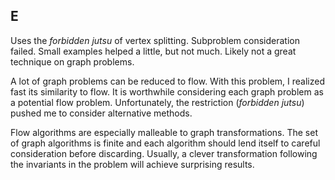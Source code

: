 ## E

Uses the *forbidden jutsu* of vertex splitting. Subproblem consideration failed. Small examples helped a little, but not much. Likely not a great technique on graph problems.

A lot of graph problems can be reduced to flow. With this problem, I realized fast its similarity to flow. It is worthwhile considering each graph problem as a potential flow problem. Unfortunately, the restriction (*forbidden jutsu*) pushed me to consider alternative methods.

Flow algorithms are especially malleable to graph transformations. The set of graph algorithms is finite and each algorithm should lend itself to careful consideration before discarding. Usually, a clever transformation following the invariants in the problem will achieve surprising results.
